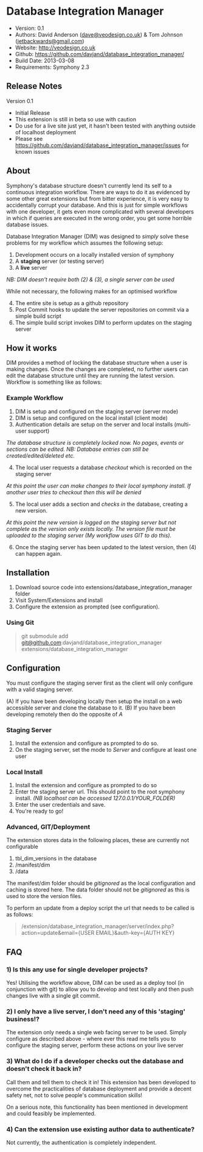 Database Integration Manager
============================

- Version: 0.1
- Authors: David Anderson (dave@veodesign.co.uk) & Tom Johnson (jetbackwards@gmail.com)
- Website: http://veodesign.co.uk
- Github: https://github.com/davjand/database_integration_manager/
- Build Date: 2013-03-08
- Requirements: Symphony 2.3

## Release Notes

Version 0.1
- Initial Release
- This extension is still in beta so use with caution
- Do use for a live site just yet, it hasn't been tested with anything outside of localhost deployment
- Please see https://github.com/davjand/database_integration_manager/issues for known issues


## About

Symphony's database structure doesn't currently lend its self to a continuous integration workflow. There are ways to do it as evidenced by some other great extensions but from bitter experience, it is very easy to accidentally corrupt your database. And this is just for simple workflows with one developer, it gets even more complicated with several developers in which if queries are executed in the wrong order, you get some horrible database issues.

Database Integration Manager (DIM) was designed to *simply* solve these problems for my workflow which assumes the following setup:

1. Development occurs on a locally installed version of symphony
2. A **staging** server (or testing server) 
3. A **live** server

*NB: DIM doesn't require both (2) & (3), a single server can be used*

While not necessary, the following makes for an optimised workflow

4. The entire site is setup as a github repository
5. Post Commit hooks to update the server repositories on commit via a simple build script
6. The simple build script invokes DIM to perform updates on the staging server

## How it works

DIM provides a method of locking the database structure when a user is making changes. Once the changes are completed, no further users can edit the database structure until they are running the latest version. Workflow is something like as follows:

### Example Workflow

1. DIM is setup and configured on the staging server (server mode)
2. DIM is setup and configured on the local install (client mode)
3. Authentication details are setup on the server and local installs (multi-user support)

*The database structure is completely locked now. No pages, events or sections can be edited. NB: Database entries can still be created/edited/deleted etc.*

4. The local user requests a database *checkout* which is recorded on the staging server

*At this point the user can make changes to their local symphony install. If another user tries to checkout then this will be denied*

5. The local user adds a section and *checks in* the database, creating a new version.

*At this point the new version is logged on the staging server but not complete as the version only exists locally. The version file must be uploaded to the staging server (My workflow uses GIT to do this).*

6. Once the staging server has been updated to the latest version, then (4) can happen again.


## Installation

1. Download source code into extensions/database_integration_manager folder
2. Visit System/Extensions and install
3. Configure the extension as prompted (see configuration).

### Using Git

> git submodule add git@github.com:davjand/database_integration_manager extensions/database_integration_manager


## Configuration

You must configure the staging server first as the client will only configure with a valid staging server.

(A) If you have been developing locally then setup the install on a web accessible server and clone the database to it.
(B) If you have been developing remotely then do the opposite of *A*

### Staging Server

1. Install the extension and configure as prompted to do so.
2. On the staging server, set the mode to *Server* and configure at least one user

### Local Install

1. Install the extension and configure as prompted to do so
2. Enter the staging server url. This should point to the root symphony install. *(NB localhost can be accessed 127.0.0.1/YOUR_FOLDER)*
3. Enter the user credentials and save.
4. You're ready to go!


### Advanced, GIT/Deployment

The extension stores data in the following places, these are currently not configurable

1. tbl_dim_versions in the database
2. /manifest/dim
3. /data

The manifest/dim folder should be *gitignored* as the local configuration and caching is stored here.
The data folder should not be *gitignored* as this is used to store the version files.

To perform an update from a deploy script the url that needs to be called is as follows:

> /extension/database_integration_manager/server/index.php?action=update&email={USER EMAIL}&auth-key={AUTH KEY}


## FAQ

### 1) Is this any use for single developer projects?

Yes! Utilising the workflow above, DIM can be used as a deploy tool (in conjunction with git) to allow you to develop and test locally and then push changes live with a single git commit.

### 2) I only have a live server, I don't need any of this 'staging' business!?

The extension only needs a single web facing server to be used. Simply configure as described above - where ever this read me tells you to configure the staging server, perform these actions on your live server

### 3) What do I do if a developer checks out the database and doesn't check it back in?

Call them and tell them to check it in! This extension has been developed to overcome the practicalities of database deployment and provide a decent safety net, not to solve people's communication skills!

On a serious note, this functionality has been mentioned in development and could feasibly be implemented.

### 4) Can the extension use existing author data to authenticate?

Not currently, the authentication is completely independent.




